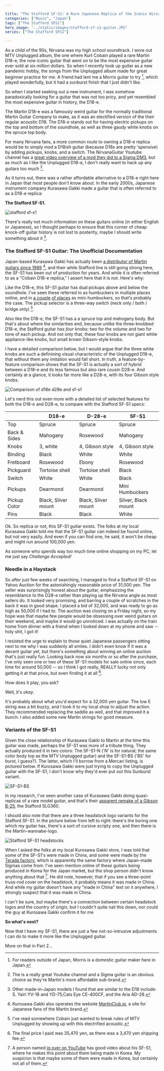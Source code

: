 ```yaml
---

title: "The Stafford SF-S1: A Rare Japanese Replica of the Iconic Nirvana Unplugged Guitar?"
categories: ["Music", "Japan"]
tags: ["The Stafford SFS1"]
hero_image: "../static/images/stafford-sf-s1-guitar.JPG"
series: ["The Stafford SFS1"]

---
```



As a child of the 90s, Nirvana was my high school soundtrack. I wore out MTV Unplugged album, the one where Kurt Cobain played a rare Martin D18-e, the now iconic guitar that went on to be the most expensive guitar ever sold at six million dollars. So when I recently took up guitar as a new pandemic hobby, the songs from the Unplugged album made for great beginner practice for me. A friend had lent me a Morris guitar to try [^morris], which played wonderfully, but it had a sunburst finish that I just didn't like. 

So when I started seeking out a new instrument, I was somehow paradoxically looking for a guitar that was not too pricy, and yet resembled the most expensive guitar in history, the D18-e.  

The Martin D18-e was a famously weird guitar for the normally traditional Martin Guitar Company to make, as it was an electified version of the their regular acoustic D18. The D18-e stands out for having electric pickups on the top and bottom of the soundhole, as well as three gaudy white knobs on the spruce top body. 

For many Nirvana fans, a more common route to owning a D18-e replica would be to simply mod a D18*ish* guitar (because D18s are pretty 'spensive) by adding pickups, knobs, and a switch. The NirvanaGuitar Youtube channel has a [great video overview of a mod they did to a Sigma DM3](https://www.youtube.com/watch?v=C6cCEoC5Tco), but as much as I like the Unplugged D18-e, I don't really want to hack up any guitars too much [^nirvanaguitars]. 

As it turns out, there was a rather affordable alternative to a D18-e right here in Japan that most people don't know about. In the early 2000s, Japanese instrument company Kurasawa Gakki made a guitar that is often referred to as a D18-e replica:   
  
**The Stafford SF-S1.** 

![stafford sf-s1](/static/images/stafford-guitar-auction-1.jpg)  
  
There's really not much information on these guitars online (in either English or Japanese), so I thought perhaps to ensure that this corner of cheap knock-off guitar history is not lost to posterity, maybe I should write something about it [^others]. 


### The Stafford SF-S1 Guitar: The Unofficial Documentation

Japan-based Kurasawa Gakki has actually been [a distributor of Martin guitars since 1989](https://www.kurosawagakki.com/company/history.html) [^kurosawa], and their while Stafford line is still going strong here, the SF-S1 has been out of production for years. And while it is often referred to as a "Cobain D18-e replica," I assert here that it is not. Here's why:

Like the D18-e, this SF-S1 guitar has dual pickups above and below the soundhole. I've seen these referred to as humbuckers in multiple places online, and in [a couple](https://aucview.aucfan.com/yahoo/k1090493351/) [of places](https://aucview.aucfan.com/yahoo/u35091777/) as mini-humbuckers, so that's probably the case. The pickup selector is a three-way switch (neck only / both / bridge only) [^MTV].

Also like the D18-e, the SF-S1 has a a spruce top and mahogany body. But that's about where the similarities end, because unlike the three-knobbed D18-e, the Stafford guitar has *four* knobs: two for the volume and two for tone of each pickup. And not only that, these four knobs are not giant white appliance-like knobs, but small brown Gibson-style knobs. 

I have a detailed comparison below, but I would argue that the three white knobs are such a definining visual characteristic of the Unplugged D18-e, that without them any imitation would fall short. In truth, a feature-by-feature comparison shows that the SF-S1 is actually a sort of hybrid between a D18-e and its less famous but also rare cousin D28-e. And certainly at a glance, it looks far more like a D28-e, with its four Gibson style knobs:

![Comparison of d18e d28e and sf-s1](/static/images/d18e-d28e-stafford-sf-s1.jpg) 

Let's nerd this out even more with a detailed list of selected features for both the D18-e and D28-e, to compare with the Stafford SF-S1 specs:

<table class="tidyTable">
<thead><tr><th></th><th>D18-e</th><th>D-28-e</th><th>SF-S1</th></tr></thead><tbody>
 <tr><td>Top</td><td>Spruce</td><td>Spruce</td><td>Spruce</td></tr>
 <tr><td>Back & Sides</td><td>Mahogany</td><td>Rosewood</td><td>Mahogany</td></tr>
 <tr><td>Knobs</td><td>3, white</td><td>4, Gibson style</td><td>4, Gibson style</td></tr>
 <tr><td>Binding</td><td>Black</td><td>White</td><td>White</td></tr>
 <tr><td>Fretboard</td><td>Rosewood</td><td>Ebony</td><td>Rosewood</td></tr>
 <tr><td>Pickguard</td><td>Tortoise shell</td><td>Tortoise shell</td><td>Black</td></tr>
 <tr><td>Switch</td><td>White</td><td>White</td><td>Black</td></tr>
 <tr><td>Pickups</td><td>Dearmond</td><td>Dearmond</td><td>Mini Humbuckers</td></tr>
 <tr><td>Pickup Color</td><td>Black, Silver mount</td><td>Black, Silver mount</td><td>Silver, Black mount</td></tr>
 <tr><td>Pins</td><td>Black</td><td>Black </td><td>White</td></tr>
</tbody></table>

Ok. So replica or not, this SF-S1 guitar exists. The folks at my local Kurasawa Gakki told me that the SF-S1 guitar can indeed be found online, but not very easily. And even if you can find one, he said, it won't be cheap and might run around 100,000 yen.

As someone who spends way too much time online shopping on my PC, let me just say *Challenge Accepted!* 

### Needle in a Haystack

So after just few weeks of searching, I managed to find a Stafford SF-S1 on Yahoo Auction for the astonishingly reasonable price of 31,000 yen. The seller was surprisingly honest about the guitar, emphasizing the resemblance to the D28-e rather than playing up the Nirvana angle as most sellers do. It looked very promising, and barring a couple of scratches in the back it was in good shape. I placed a bid of 32,000, and was ready to go as high as 50,000 if I had to. The auction was closing on a Friday night, so my hope was that maybe few people would be obsessing over weird guitars on their weekend, and maybe it would go unnoticed. I was actually on the train home from dinner with a friend when I looked down at my phone and saw -- holy shit, I got it! 

I resisted the urge to explain to those quiet Japanese passengers sitting next to me why I was suddenly all smiles. I didn't even know if it was a decent guitar yet, but there's something about winning an online auction that's just really fun. Looking back now six months or so after the purchase, I've only seen one or two of these SF-S1 models for sale online since, each time for around 50,000 -- so I think I got really, REALLY lucky not only getting it at that price, but even finding it at all [^price].   

How does it play, you ask?

Well, it's *okay*. 

It's probably about what you'd expect for a 32,000 yen guitar. The low E string was a bit buzzy, and I took it to my local shop to adjust the action. They recommended replacing the saddle as well, and that improved it a bunch. I also added some new Martin strings for good measure. 

### Variants of the SF-S1

Given the close relationship of Kurasawa Gakki to Martin at the time this guitar was made, perhaps the SF-S1 was more of a tribute thing. They actually produced it in two colors: The SF-S1-N ('N' is for natural; the same color body top as the MTV Unplugged guitar) and the SF-S1-BS ('BS' for burst, I guess?). The latter, which I'll borrow from a Mercari listing, is pictured below. If Kurosawa Gakki were just trying to copy the Unplugged guitar with the SF-S1, I don't know why they'd ever put out this Sunburst variant.

![SF-S1-BS](/static/images/sf-s1-bs.jpg)

In my research, I've seen another case of Kurasawa Gakki doing quasi-replicas of a rare model guitar, and that's their [apparent remake of a Gibson B-25](https://ameblo.jp/maj7-guitars/entry-12322104224.html),  the Stafford SLG360.

I should also note that there are a three headstock logo variants for the Stafford SF-S1. In the picture below from left to right: there's the boring one which my guitar has, there's a sort of cursive scripty one, and then there is the Martin-wannabe-logo. 

![Stafford SF-S1 headstocks](/static/images/stafford-headstocks.jpg)

When I asked the folks at my local Kurosawa Gakki store, I was told that some of the SF-S1's were made in China, and some were made by the [Terada factory](https://en.wikipedia.org/wiki/List_of_Japanese_OEM_guitar_manufacturers), which is apparently the same factory where Japan-made Sigmas come from. I've seen mention online of these guitars being produced in Korea for the Japan market, but the shop person didn't know anything about that [^korea]. He did note, however, that if you see a three-point truss-rod cover on the headstock, it probably means it was made in China. And while my guitar doesn't have any "made in China" text on it anywhere, I strongly suspect that it was made in China. 

I can't be sure, but maybe there's a connection between certain headstock logos and the country of origin, but I couldn't quite nail this down, nor could the guy at Kurosawa Gakki confirm it for me

**So what's next?**

Now that I have my SF-S1, there are just a few not-so-intrusive adjustments I can do to make it more like the Unplugged guitar.

More on that in Part 2...


[^morris]: For readers outside of Japan, Morris is a domestic guitar maker here in Japan. 


[^nirvanaguitars]: The is a really great Youtube channel and a Sigma guitar is an obvious choice as they're Martin's more affordable sub-brand. 

[^others]: Other made-in-Japan models I found that are similar to the D18 include: S. Yairi YV-18 and YD-75,Cats Eye CE-400CF, and the Aria AD-28. 


[^kurosawa]: Kurosawa Gakki also operates the website [MartinClub.jp](https://www.martinclubjp.com/martin_japan/about/), a site for Japanese fans of the Martin brand.

[^MTV]: I've read somewhere Cobain just wanted to break rules of MTV Unplugged by showing up with this electrified acoustic.  

[^price]: The final price I paid was 35,470 yen, as there was a 3,470 yen shipping fee. 


[^korea]: A person named [jq over on YouTube](https://www.youtube.com/watch?v=LIxTuclIeJw) has good video about his SF-S1, where he makes this point about them being made in Korea. My suspicion is that maybe some of them were made in Korea, but certainly not all of them. 



